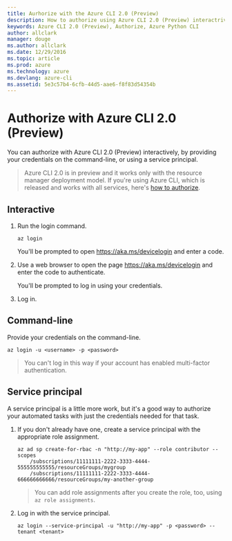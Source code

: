 ```yaml
---
title: Aurhorize with the Azure CLI 2.0 (Preview)
description: How to authorize using Azure CLI 2.0 (Preview) interactrively or using a service principal
keywords: Azure CLI 2.0 (Preview), Authorize, Azure Python CLI
author: allclark
manager: douge
ms.author: allclark
ms.date: 12/29/2016
ms.topic: article
ms.prod: azure
ms.technology: azure
ms.devlang: azure-cli
ms.assetid: 5e3c57b4-6cfb-44d5-aae6-f8f83d54354b
---
```


# Authorize with Azure CLI 2.0 (Preview)

You can authorize with Azure CLI 2.0 (Preview) interactively,
by providing your credentials on the command-line, or using a service principal.

> Azure CLI 2.0 is in preview and it works only with the resource manager deployment model.
> If you're using Azure CLI, 
> which is released and works with all services,
> here's [how to authorize](/azure/xplat-cli-connect).

## Interactive

1. Run the login command.

    ```azurecli
    az login
    ```
    
    You'll be prompted to open https://aka.ms/devicelogin and enter a code.

1. Use a web browser to open the page https://aka.ms/devicelogin and enter the code to authenticate.

    You'll be prompted to log in using your credentials.
    
1. Log in.

## Command-line

Provide your credentials on the command-line.

```azurecli
az login -u <username> -p <password>
```

> You can't log in this way if your account has enabled multi-factor authentication.

## Service principal

A service principal is a little more work,
but it's a good way to authorize your automated tasks with just the credentials needed for that task.

1. If you don't already have one, create a service principal with the appropriate role assignment.

    ```azurecli
    az ad sp create-for-rbac -n "http://my-app" --role contributor --scopes
        /subscriptions/11111111-2222-3333-4444-555555555555/resourceGroups/mygroup
        /subscriptions/11111111-2222-3333-4444-666666666666/resourceGroups/my-another-group
    ```

    > You can add role assignments after you create the role, too, using `az role assignments`.

1. Log in with the service principal.

    ```azurecli
    az login --service-principal -u "http://my-app" -p <password> --tenant <tenant>
    ```

